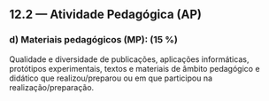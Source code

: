 ## 12.2 — Atividade Pedagógica (AP)

### d) Materiais pedagógicos (MP): (15 %)

Qualidade e diversidade de publicações, aplicações informáticas, protótipos experimentais, textos e materiais de âmbito pedagógico e didático que realizou/preparou ou em que participou na realização/preparação.